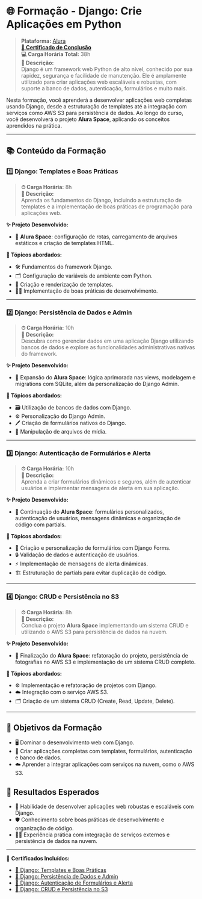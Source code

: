 # 🌐 Formação - Django: Crie Aplicações em Python  
> **Plataforma:** [Alura](https://www.alura.com.br)  
> **[🔗 Certificado de Conclusão](https://cursos.alura.com.br/degree/certificate/513ded07-f82a-4b6e-bec3-ce9fa82b9ea0?lang=pt_BR)**  
> **💻 Carga Horária Total:** 38h  
> **📖 Descrição:**  
Django é um framework web Python de alto nível, conhecido por sua rapidez, segurança e facilidade de manutenção. Ele é amplamente utilizado para criar aplicações web escaláveis e robustas, com suporte a banco de dados, autenticação, formulários e muito mais.  

Nesta formação, você aprenderá a desenvolver aplicações web completas usando Django, desde a estruturação de templates até a integração com serviços como AWS S3 para persistência de dados. Ao longo do curso, você desenvolverá o projeto **Alura Space**, aplicando os conceitos aprendidos na prática.

---

## 📚 Conteúdo da Formação  

### 1️⃣ **Django: Templates e Boas Práticas**  
> **⏱ Carga Horária:** 8h  
> **📝 Descrição:**  
Aprenda os fundamentos do Django, incluindo a estruturação de templates e a implementação de boas práticas de programação para aplicações web.  

**✨ Projeto Desenvolvido:**  
- 🌌 **Alura Space**: configuração de rotas, carregamento de arquivos estáticos e criação de templates HTML.  

**🔑 Tópicos abordados:**  
- 🛠️ Fundamentos do framework Django.  
- 🗂️ Configuração de variáveis de ambiente com Python.  
- 📄 Criação e renderização de templates.  
- 🧑‍💻 Implementação de boas práticas de desenvolvimento.  

---

### 2️⃣ **Django: Persistência de Dados e Admin**  
> **⏱ Carga Horária:** 10h  
> **📝 Descrição:**  
Descubra como gerenciar dados em uma aplicação Django utilizando bancos de dados e explore as funcionalidades administrativas nativas do framework.  

**✨ Projeto Desenvolvido:**  
- 🌌 Expansão do **Alura Space**: lógica aprimorada nas views, modelagem e migrations com SQLite, além da personalização do Django Admin.  

**🔑 Tópicos abordados:**  
- 🗃️ Utilização de bancos de dados com Django.  
- ⚙️ Personalização do Django Admin.  
- 🖊️ Criação de formulários nativos do Django.  
- 📁 Manipulação de arquivos de mídia.  

---

### 3️⃣ **Django: Autenticação de Formulários e Alerta**  
> **⏱ Carga Horária:** 10h  
> **📝 Descrição:**  
Aprenda a criar formulários dinâmicos e seguros, além de autenticar usuários e implementar mensagens de alerta em sua aplicação.  

**✨ Projeto Desenvolvido:**  
- 🌌 Continuação do **Alura Space**: formulários personalizados, autenticação de usuários, mensagens dinâmicas e organização de código com partials.  

**🔑 Tópicos abordados:**  
- 📝 Criação e personalização de formulários com Django Forms.  
- 🔒 Validação de dados e autenticação de usuários.  
- ⚡ Implementação de mensagens de alerta dinâmicas.  
- 🏗️ Estruturação de partials para evitar duplicação de código.  

---

### 4️⃣ **Django: CRUD e Persistência no S3**  
> **⏱ Carga Horária:** 8h  
> **📝 Descrição:**  
Conclua o projeto **Alura Space** implementando um sistema CRUD e utilizando o AWS S3 para persistência de dados na nuvem.  

**✨ Projeto Desenvolvido:**  
- 🌌 Finalização do **Alura Space**: refatoração do projeto, persistência de fotografias no AWS S3 e implementação de um sistema CRUD completo.  

**🔑 Tópicos abordados:**  
- ⚙️ Implementação e refatoração de projetos com Django.  
- ☁️ Integração com o serviço AWS S3.  
- 🗂️ Criação de um sistema CRUD (Create, Read, Update, Delete).  

---

## 🎯 Objetivos da Formação  
- 🖥️ Dominar o desenvolvimento web com Django.  
- 🌟 Criar aplicações completas com templates, formulários, autenticação e banco de dados.  
- ☁️ Aprender a integrar aplicações com serviços na nuvem, como o AWS S3.  

## 🚀 Resultados Esperados  
- 🎨 Habilidade de desenvolver aplicações web robustas e escaláveis com Django.  
- 🛡️ Conhecimento sobre boas práticas de desenvolvimento e organização de código.  
- 🧑‍🔧 Experiência prática com integração de serviços externos e persistência de dados na nuvem.  

---

📄 **Certificados Incluídos:**  
- [📜 Django: Templates e Boas Práticas](https://cursos.alura.com.br/certificate/e08a16b5-93f0-4bd9-9f33-de83f353de3f?lang=pt_BR)  
- [📜 Django: Persistência de Dados e Admin](https://cursos.alura.com.br/certificate/52809692-9984-4a22-86da-a80a9b2892bc?lang=pt_BR)  
- [📜 Django: Autenticação de Formulários e Alerta](https://cursos.alura.com.br/certificate/e3cc3fc6-3d9d-476e-b7d3-f1edbb012479?lang=pt_BR)  
- [📜 Django: CRUD e Persistência no S3](https://cursos.alura.com.br/certificate/d4381ae4-b689-43cc-9d09-32b382daa894?lang=pt_BR)  
